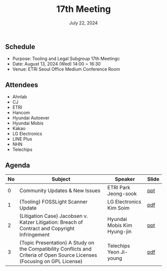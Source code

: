 ﻿---
title: "17th Meeting"
linkTitle: "17th Meeting"
weight: 1
date: July 22, 2024
type: docs
description: Tooling & Legal Subgroup 17th Meeting
---

## Schedule

* Purpose: Tooling and Legal Subgroup 17th Meetingc
* Date: August 13, 2024 (Wed) 14:00 ~ 16:30
* Venue: ETRI Seoul Office Medium Conference Room

## Attendees
* Ahnlab
* CJ
* ETRI
* Hancom
* Hyundai Autoever
* Hyundai Mobis
* Kakao
* LG Electronics
* LINE Plus
* NHN
* Telechips

## Agenda
| No | Subject | Speaker | Slide |
|----|-----------------|------|------|
| 0 | Community Updates & New Issues | ETRI Park Jeong-sook | [ppt](./session0_etri.pptx) |
| 1 | (Tooling) FOSSLight Scanner Update | LG Electronics Kim Soim | [pdf](./session1_lge.pdf) |
| 2 | (Litigation Case) Jacobsen v. Katzer Litigation: Breach of Contract and Copyright Infringement | Hyundai Mobis Kim Hyung-jin | [ppt](./session2_mobis.pptx) |
| 3 | (Topic Presentation) A Study on the Compatibility Conflicts and Criteria of Open Source Licenses (Focusing on GPL License) | Telechips Yeon Ji-young | [pdf](./session3_telechips.pdf) |


<!--

## Attendees

## Meeting Minutes

## Photo Gallery

<div ><span class="image fit">
</span></div> -->